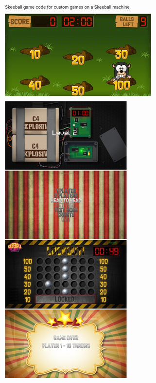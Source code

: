 Skeeball game code for custom games on a Skeeball machine

![](https://github.com/SjaakAlvarez/SkeeBall/blob/master/screenshots/mole.gif)

![](https://github.com/SjaakAlvarez/SkeeBall/blob/master/screenshots/01.png)
![](https://github.com/SjaakAlvarez/SkeeBall/blob/master/screenshots/02.png)
![](https://github.com/SjaakAlvarez/SkeeBall/blob/master/screenshots/03.jpg)
![](https://github.com/SjaakAlvarez/SkeeBall/blob/master/screenshots/04.png)

